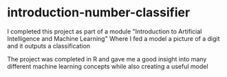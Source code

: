 # introduction-number-classifier
I completed this project as part of a module "Introduction to Artificial Intelligence and Machine Learning" Where I fed a model a picture of a digit and it outputs a classification

The project was completed in R and gave me a good insight into many different machine learning concepts while also creating a useful model
